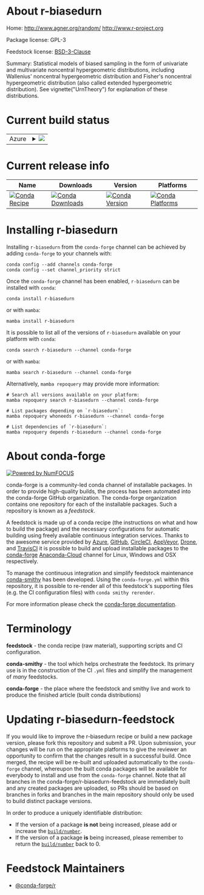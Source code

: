 About r-biasedurn
=================

Home: http://www.agner.org/random/ http://www.r-project.org

Package license: GPL-3

Feedstock license: [BSD-3-Clause](https://github.com/conda-forge/r-biasedurn-feedstock/blob/main/LICENSE.txt)

Summary: Statistical models of biased sampling in the form of  univariate and multivariate noncentral hypergeometric distributions,  including Wallenius' noncentral hypergeometric distribution and Fisher's noncentral hypergeometric distribution  (also called extended hypergeometric distribution).   See vignette("UrnTheory") for explanation of these distributions.

Current build status
====================


<table>
    
  <tr>
    <td>Azure</td>
    <td>
      <details>
        <summary>
          <a href="https://dev.azure.com/conda-forge/feedstock-builds/_build/latest?definitionId=996&branchName=main">
            <img src="https://dev.azure.com/conda-forge/feedstock-builds/_apis/build/status/r-biasedurn-feedstock?branchName=main">
          </a>
        </summary>
        <table>
          <thead><tr><th>Variant</th><th>Status</th></tr></thead>
          <tbody><tr>
              <td>linux_64_r_base4.1</td>
              <td>
                <a href="https://dev.azure.com/conda-forge/feedstock-builds/_build/latest?definitionId=996&branchName=main">
                  <img src="https://dev.azure.com/conda-forge/feedstock-builds/_apis/build/status/r-biasedurn-feedstock?branchName=main&jobName=linux&configuration=linux_64_r_base4.1" alt="variant">
                </a>
              </td>
            </tr><tr>
              <td>linux_64_r_base4.2</td>
              <td>
                <a href="https://dev.azure.com/conda-forge/feedstock-builds/_build/latest?definitionId=996&branchName=main">
                  <img src="https://dev.azure.com/conda-forge/feedstock-builds/_apis/build/status/r-biasedurn-feedstock?branchName=main&jobName=linux&configuration=linux_64_r_base4.2" alt="variant">
                </a>
              </td>
            </tr><tr>
              <td>osx_64_r_base4.1</td>
              <td>
                <a href="https://dev.azure.com/conda-forge/feedstock-builds/_build/latest?definitionId=996&branchName=main">
                  <img src="https://dev.azure.com/conda-forge/feedstock-builds/_apis/build/status/r-biasedurn-feedstock?branchName=main&jobName=osx&configuration=osx_64_r_base4.1" alt="variant">
                </a>
              </td>
            </tr><tr>
              <td>osx_64_r_base4.2</td>
              <td>
                <a href="https://dev.azure.com/conda-forge/feedstock-builds/_build/latest?definitionId=996&branchName=main">
                  <img src="https://dev.azure.com/conda-forge/feedstock-builds/_apis/build/status/r-biasedurn-feedstock?branchName=main&jobName=osx&configuration=osx_64_r_base4.2" alt="variant">
                </a>
              </td>
            </tr><tr>
              <td>win_64</td>
              <td>
                <a href="https://dev.azure.com/conda-forge/feedstock-builds/_build/latest?definitionId=996&branchName=main">
                  <img src="https://dev.azure.com/conda-forge/feedstock-builds/_apis/build/status/r-biasedurn-feedstock?branchName=main&jobName=win&configuration=win_64_" alt="variant">
                </a>
              </td>
            </tr>
          </tbody>
        </table>
      </details>
    </td>
  </tr>
</table>

Current release info
====================

| Name | Downloads | Version | Platforms |
| --- | --- | --- | --- |
| [![Conda Recipe](https://img.shields.io/badge/recipe-r--biasedurn-green.svg)](https://anaconda.org/conda-forge/r-biasedurn) | [![Conda Downloads](https://img.shields.io/conda/dn/conda-forge/r-biasedurn.svg)](https://anaconda.org/conda-forge/r-biasedurn) | [![Conda Version](https://img.shields.io/conda/vn/conda-forge/r-biasedurn.svg)](https://anaconda.org/conda-forge/r-biasedurn) | [![Conda Platforms](https://img.shields.io/conda/pn/conda-forge/r-biasedurn.svg)](https://anaconda.org/conda-forge/r-biasedurn) |

Installing r-biasedurn
======================

Installing `r-biasedurn` from the `conda-forge` channel can be achieved by adding `conda-forge` to your channels with:

```
conda config --add channels conda-forge
conda config --set channel_priority strict
```

Once the `conda-forge` channel has been enabled, `r-biasedurn` can be installed with `conda`:

```
conda install r-biasedurn
```

or with `mamba`:

```
mamba install r-biasedurn
```

It is possible to list all of the versions of `r-biasedurn` available on your platform with `conda`:

```
conda search r-biasedurn --channel conda-forge
```

or with `mamba`:

```
mamba search r-biasedurn --channel conda-forge
```

Alternatively, `mamba repoquery` may provide more information:

```
# Search all versions available on your platform:
mamba repoquery search r-biasedurn --channel conda-forge

# List packages depending on `r-biasedurn`:
mamba repoquery whoneeds r-biasedurn --channel conda-forge

# List dependencies of `r-biasedurn`:
mamba repoquery depends r-biasedurn --channel conda-forge
```


About conda-forge
=================

[![Powered by
NumFOCUS](https://img.shields.io/badge/powered%20by-NumFOCUS-orange.svg?style=flat&colorA=E1523D&colorB=007D8A)](https://numfocus.org)

conda-forge is a community-led conda channel of installable packages.
In order to provide high-quality builds, the process has been automated into the
conda-forge GitHub organization. The conda-forge organization contains one repository
for each of the installable packages. Such a repository is known as a *feedstock*.

A feedstock is made up of a conda recipe (the instructions on what and how to build
the package) and the necessary configurations for automatic building using freely
available continuous integration services. Thanks to the awesome service provided by
[Azure](https://azure.microsoft.com/en-us/services/devops/), [GitHub](https://github.com/),
[CircleCI](https://circleci.com/), [AppVeyor](https://www.appveyor.com/),
[Drone](https://cloud.drone.io/welcome), and [TravisCI](https://travis-ci.com/)
it is possible to build and upload installable packages to the
[conda-forge](https://anaconda.org/conda-forge) [Anaconda-Cloud](https://anaconda.org/)
channel for Linux, Windows and OSX respectively.

To manage the continuous integration and simplify feedstock maintenance
[conda-smithy](https://github.com/conda-forge/conda-smithy) has been developed.
Using the ``conda-forge.yml`` within this repository, it is possible to re-render all of
this feedstock's supporting files (e.g. the CI configuration files) with ``conda smithy rerender``.

For more information please check the [conda-forge documentation](https://conda-forge.org/docs/).

Terminology
===========

**feedstock** - the conda recipe (raw material), supporting scripts and CI configuration.

**conda-smithy** - the tool which helps orchestrate the feedstock.
                   Its primary use is in the construction of the CI ``.yml`` files
                   and simplify the management of *many* feedstocks.

**conda-forge** - the place where the feedstock and smithy live and work to
                  produce the finished article (built conda distributions)


Updating r-biasedurn-feedstock
==============================

If you would like to improve the r-biasedurn recipe or build a new
package version, please fork this repository and submit a PR. Upon submission,
your changes will be run on the appropriate platforms to give the reviewer an
opportunity to confirm that the changes result in a successful build. Once
merged, the recipe will be re-built and uploaded automatically to the
`conda-forge` channel, whereupon the built conda packages will be available for
everybody to install and use from the `conda-forge` channel.
Note that all branches in the conda-forge/r-biasedurn-feedstock are
immediately built and any created packages are uploaded, so PRs should be based
on branches in forks and branches in the main repository should only be used to
build distinct package versions.

In order to produce a uniquely identifiable distribution:
 * If the version of a package **is not** being increased, please add or increase
   the [``build/number``](https://docs.conda.io/projects/conda-build/en/latest/resources/define-metadata.html#build-number-and-string).
 * If the version of a package **is** being increased, please remember to return
   the [``build/number``](https://docs.conda.io/projects/conda-build/en/latest/resources/define-metadata.html#build-number-and-string)
   back to 0.

Feedstock Maintainers
=====================

* [@conda-forge/r](https://github.com/conda-forge/r/)

